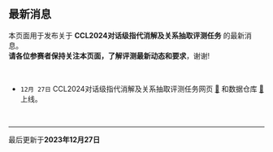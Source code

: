 
<br/>

## 最新消息

<p class="text-center">本页面用于发布关于 <strong>CCL2024对话级指代消解及关系抽取评测任务</strong> 的最新消息。
<br/>
<span style="color:var(--notice-red)"><strong>请各位参赛者保持关注本页面，了解评测最新动态和要求</strong></span>，谢谢!</p>

<br/>


- `12月 27日` CCL2024对话级指代消解及关系抽取评测任务网页 <a href="https://palm2333.github.io/CCL2024/" target="_blank">🔗</a> 和数据仓库 <a href="https://github.com/palm2333/CCL2024" target="_blank">🔗</a> 上线。

<br/>

<hr/>
<p class="text-center">最后更新于<strong>2023年12月27日</strong></p>
